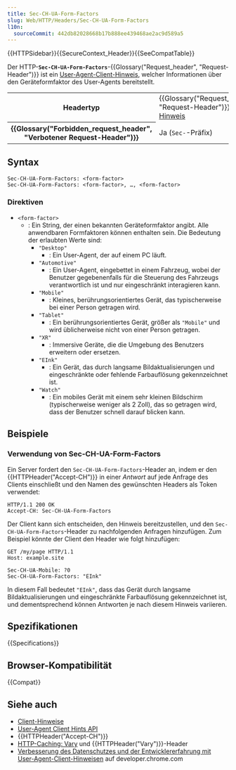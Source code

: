 ```yaml
---
title: Sec-CH-UA-Form-Factors
slug: Web/HTTP/Headers/Sec-CH-UA-Form-Factors
l10n:
  sourceCommit: 442db82028668b17b888ee439468ae2ac9d589a5
---
```


{{HTTPSidebar}}{{SecureContext_Header}}{{SeeCompatTable}}

Der HTTP-**`Sec-CH-UA-Form-Factors`**-{{Glossary("Request_header", "Request-Header")}} ist ein [User-Agent-Client-Hinweis](/de/docs/Web/HTTP/Client_hints#user-agent_client_hints), welcher Informationen über den Geräteformfaktor des User-Agents bereitstellt.

<table class="properties">
  <tbody>
    <tr>
      <th scope="row">Headertyp</th>
      <td>
        {{Glossary("Request_header", "Request-Header")}},
        <a href="/de/docs/Web/HTTP/Client_hints">Client-Hinweis</a>
      </td>
    </tr>
    <tr>
      <th scope="row">{{Glossary("Forbidden_request_header", "Verbotener Request-Header")}}</th>
      <td>Ja (<code>Sec-</code>-Präfix)</td>
    </tr>
  </tbody>
</table>

## Syntax

```http
Sec-CH-UA-Form-Factors: <form-factor>
Sec-CH-UA-Form-Factors: <form-factor>, …, <form-factor>
```

### Direktiven

- `<form-factor>`
  - : Ein String, der einen bekannten Geräteformfaktor angibt.
    Alle anwendbaren Formfaktoren können enthalten sein.
    Die Bedeutung der erlaubten Werte sind:
    - `"Desktop"`
      - : Ein User-Agent, der auf einem PC läuft.
    - `"Automotive"`
      - : Ein User-Agent, eingebettet in einem Fahrzeug, wobei der Benutzer gegebenenfalls für die Steuerung des Fahrzeugs verantwortlich ist und nur eingeschränkt interagieren kann.
    - `"Mobile"`
      - : Kleines, berührungsorientiertes Gerät, das typischerweise bei einer Person getragen wird.
    - `"Tablet"`
      - : Ein berührungsorientiertes Gerät, größer als `"Mobile"` und wird üblicherweise nicht von einer Person getragen.
    - `"XR"`
      - : Immersive Geräte, die die Umgebung des Benutzers erweitern oder ersetzen.
    - `"EInk"`
      - : Ein Gerät, das durch langsame Bildaktualisierungen und eingeschränkte oder fehlende Farbauflösung gekennzeichnet ist.
    - `"Watch"`
      - : Ein mobiles Gerät mit einem sehr kleinen Bildschirm (typischerweise weniger als 2 Zoll), das so getragen wird, dass der Benutzer schnell darauf blicken kann.

## Beispiele

### Verwendung von Sec-CH-UA-Form-Factors

Ein Server fordert den `Sec-CH-UA-Form-Factors`-Header an, indem er den {{HTTPHeader("Accept-CH")}} in einer _Antwort_ auf jede Anfrage des Clients einschließt und den Namen des gewünschten Headers als Token verwendet:

```http
HTTP/1.1 200 OK
Accept-CH: Sec-CH-UA-Form-Factors
```

Der Client kann sich entscheiden, den Hinweis bereitzustellen, und den `Sec-CH-UA-Form-Factors`-Header zu nachfolgenden Anfragen hinzufügen.
Zum Beispiel könnte der Client den Header wie folgt hinzufügen:

```http
GET /my/page HTTP/1.1
Host: example.site

Sec-CH-UA-Mobile: ?0
Sec-CH-UA-Form-Factors: "EInk"
```

In diesem Fall bedeutet `"EInk"`, dass das Gerät durch langsame Bildaktualisierungen und eingeschränkte Farbauflösung gekennzeichnet ist, und dementsprechend können Antworten je nach diesem Hinweis variieren.

## Spezifikationen

{{Specifications}}

## Browser-Kompatibilität

{{Compat}}

## Siehe auch

- [Client-Hinweise](/de/docs/Web/HTTP/Client_hints)
- [User-Agent Client Hints API](/de/docs/Web/API/User-Agent_Client_Hints_API)
- {{HTTPHeader("Accept-CH")}}
- [HTTP-Caching: Vary](/de/docs/Web/HTTP/Caching#vary) und {{HTTPHeader("Vary")}}-Header
- [Verbesserung des Datenschutzes und der Entwicklererfahrung mit User-Agent-Client-Hinweisen](https://developer.chrome.com/docs/privacy-security/user-agent-client-hints) auf developer.chrome.com
